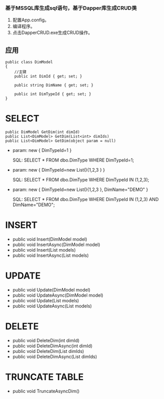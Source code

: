 ### 基于MSSQL库生成sql语句，基于Dapper库生成CRUD类
 1. 配置App.config。
 2. 编译程序。
 3. 点击DapperCRUD.exe生成CRUD操作。

## 应用

    public class DimModel
    {
        //主键
    	public int DimId { get; set; }
    
    	public string DimName { get; set; }
    	
    	public int DimTypeId { get; set; }
    }
    
# SELECT

    public DimModel GetDim(int dimId)
    public List<DimModel> GetDim(List<int> dimIds)
    public List<DimModel> GetDim(object param = null)

- param: new { DimTypeId=1 } 

    SQL: SELECT * FROM dbo.DimType WHERE DimTypeId=1;

- param: new { DimTypeId=new List<int>(){1,2,3 } } 

    SQL: SELECT * FROM dbo.DimType WHERE DimTypeId IN (1,2,3);

- param: new { DimTypeId=new List<int>(){1,2,3 }, DimName="DEMO" } 

    SQL: SELECT * FROM dbo.DimType WHERE DimTypeId IN (1,2,3) AND DimName="DEMO";

# INSERT
- public void Insert(DimModel model)
- public void InsertAsync(DimModel model)
- public void Insert(List<DimModel> models)
- public void InsertAsync(List<DimModel> models)

# UPDATE
-  public void Update(DimModel model)
-  public void UpdateAsync(DimModel model)
-  public void Update(List<DimModel> models)
-  public void UpdateAsync(List<DimModel> models)

# DELETE
- public void DeleteDim(int dimId)
- public void DeleteDimAsync(int dimId)
- public void DeleteDim(List<int> dimIds)
- public void DeleteDimAsync(List<int> dimIds)

# TRUNCATE TABLE
- public void TruncateAsyncDim()
